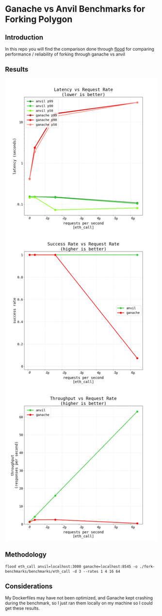 # Ganache vs Anvil Benchmarks for Forking Polygon

## Introduction

In this repo you will find the comparison done through [flood](https://github.com/paradigmxyz/flood) for comparing performance / reliability of forking through ganache vs anvil

## Results

![latencies](./benchmarks/eth_call/figures/latencies.png)
![success_rate](./benchmarks/eth_call/figures/success_rate.png)
![throughput](./benchmarks/eth_call/figures/throughput.png)

## Methodology

```
flood eth_call anvil=localhost:3000 ganache=localhost:8545 -o ./fork-benchmarks/benchmarks/eth_call -d 3 --rates 1 4 16 64
```

## Considerations

My Dockerfiles may have not been optimized, and Ganache kept crashing during the benchmark, so I just ran them locally on my machine so I could get these results.
